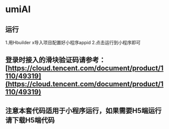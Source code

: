 # umiAI


## 运行
   1.用Hbuilder x导入项目配置好小程序appid
   2.点击运行到小程序即可
   
## 登录时接入的滑块验证码请参考：[https://cloud.tencent.com/document/product/1110/49319](https://cloud.tencent.com/document/product/1110/49319)
   
## 注意本套代码适用于小程序运行，如果需要H5端运行请下载H5端代码




